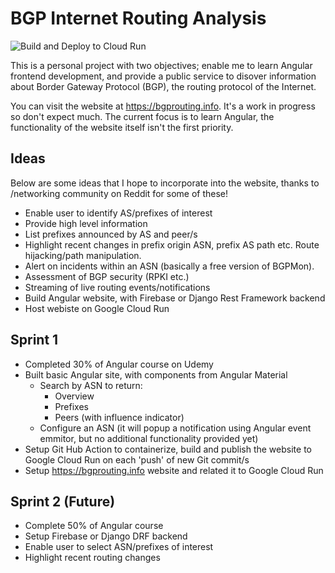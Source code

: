 # BGP Internet Routing Analysis

![Build and Deploy to Cloud Run](https://github.com/pmoorey/bgp-visibility/workflows/Build%20and%20Deploy%20to%20Cloud%20Run/badge.svg?branch=master)

This is a personal project with two objectives; enable me to learn Angular frontend development, and provide a public service to disover information about Border Gateway Protocol (BGP), the routing protocol of the Internet. 

You can visit the website at https://bgprouting.info.  It's a work in progress so don't expect much.  The current focus is to learn Angular, the functionality of the website itself isn't the first priority.

## Ideas

Below are some ideas that I hope to incorporate into the website, thanks to /networking community on Reddit for some of these!

- Enable user to identify AS/prefixes of interest
- Provide high level information
- List prefixes announced by AS and peer/s
- Highlight recent changes in prefix origin ASN, prefix AS path etc.  Route hijacking/path manipulation.
- Alert on incidents within an ASN (basically a free version of BGPMon).  
- Assessment of BGP security (RPKI etc.)
- Streaming of live routing events/notifications
- Build Angular website, with Firebase or Django Rest Framework backend
- Host webiste on Google Cloud Run

## Sprint 1
- Completed 30% of Angular course on Udemy
- Built basic Angular site, with components from Angular Material
  - Search by ASN to return:
    - Overview
    - Prefixes
    - Peers (with influence indicator)
  - Configure an ASN (it will popup a notification using Angular event emmitor, but no additional functionality provided yet)
- Setup Git Hub Action to containerize, build and publish the website to Google Cloud Run on each 'push' of new Git commit/s
- Setup https://bgprouting.info website and related it to Google Cloud Run

## Sprint 2 (Future)
- Complete 50% of Angular course
- Setup Firebase or Django DRF backend
- Enable user to select ASN/prefixes of interest
- Highlight recent routing changes
